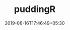 ---
title: "puddingR"
date: 2019-06-16T17:46:49+05:30
type: "organisations"
org_name: "The Pudding"
repo_desc: "An R package for Pudding-styled analysis"
repo_link: https://github.com/the-pudding/puddingR


---
